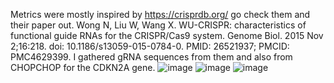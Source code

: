 Metrics were mostly inspired by https://crisprdb.org/ go check them and their paper out.
Wong N, Liu W, Wang X. WU-CRISPR: characteristics of functional guide RNAs for the CRISPR/Cas9 system. 
Genome Biol. 2015 Nov 2;16:218. doi: 10.1186/s13059-015-0784-0. PMID: 26521937; PMCID: PMC4629399.
I gathered gRNA sequences from them and also from CHOPCHOP for the CDKN2A gene.
![image](https://github.com/user-attachments/assets/fc624ad7-aae5-4fed-8d0c-bd2ed2228278)
![image](https://github.com/user-attachments/assets/9d50a252-c185-460d-9d07-064e52ee1d76)
![image](https://github.com/user-attachments/assets/0e12ee80-4b99-493f-8ab5-6794d4bb01b4)

